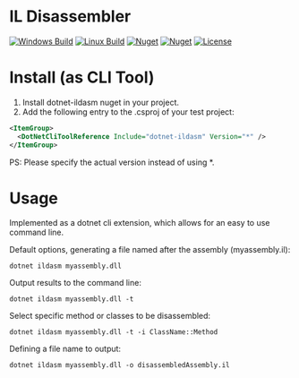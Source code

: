 # IL Disassembler  
[![Windows Build](https://ci.appveyor.com/api/projects/status/is3qcb0gnf018vx6/branch/master?svg=true)](https://ci.appveyor.com/project/pjbgf/dotnet-ildasm/branch/master) 
[![Linux Build](https://travis-ci.org/pjbgf/dotnet-ildasm.svg?branch=master)](https://travis-ci.org/pjbgf/dotnet-ildasm)
[![Nuget](https://img.shields.io/nuget/dt/dotnet-ildasm.svg)](http://nuget.org/packages/dotnet-ildasm) 
[![Nuget](https://img.shields.io/nuget/v/dotnet-ildasm.svg)](http://nuget.org/packages/dotnet-ildasm) 
[![License](http://img.shields.io/:license-mit-blue.svg)](http://pjbgf.mit-license.org)  

# Install (as CLI Tool)

1. Install dotnet-ildasm nuget in your project.
2. Add the following entry to the .csproj of your test project:

```xml
<ItemGroup>
  <DotNetCliToolReference Include="dotnet-ildasm" Version="*" />
</ItemGroup>
```
PS: Please specify the actual version instead of using *.


# Usage
Implemented as a dotnet cli extension, which allows for an easy to use command line.

Default options, generating a file named after the assembly (myassembly.il):
```
dotnet ildasm myassembly.dll
```

Output results to the command line:
```
dotnet ildasm myassembly.dll -t
```

Select specific method or classes to be disassembled:
```
dotnet ildasm myassembly.dll -t -i ClassName::Method
```

Defining a file name to output: 
```
dotnet ildasm myassembly.dll -o disassembledAssembly.il
```
